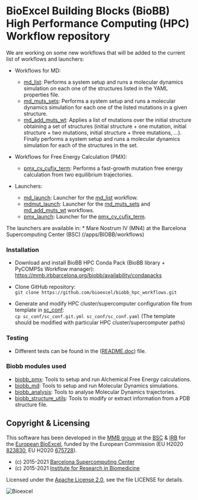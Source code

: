 # BioExcel Building Blocks (BioBB) High Performance Computing (HPC) Workflow repository


We are working on some new workflows that will be added to the current list of workflows and launchers:

* Workflows for MD:
    * [md_list](workflows/MD/md_list.py): Performs a system setup and runs a molecular dynamics simulation on each one of the structures listed in the YAML properties file.
    * [md_muts_sets](workflows/MD/md_muts_sets.py): Performs a system setup and runs a molecular dynamics simulation for each one of the listed mutations in a given structure.
    * [md_add_muts_wt](workflows/MD/md_add_muts_wt.py): Applies a list of mutations over the initial structure obtaining a set of structures (initial structure + one mutation, initial structure + two mutations, initial structure + three mutations, ...). Finally performs a system setup and runs a molecular dynamics simulation for each of the structures in the set.

* Workflows for Free Energy Calculation (PMX):
    * [pmx_cv_cufix_term](workflows/PMX/pmx_cv_cufix_term.py): Performs a fast-growth mutation free energy calculation from two equilibrium trajectories.

* Launchers:
    * [md_launch](MN4/md_launch.py): Launcher for the [md_list](workflows/MD/md_list.py) workflow.
    * [mdmut_launch](MN4/mdmut_launch.py): Launcher for the [md_muts_sets](workflows/MD/md_muts_sets.py) and [md_add_muts_wt](workflows/MD/md_add_muts_wt.py) workflows.
    * [pmx_launch](MN4/pmx_launch.py): Launcher for the [pmx_cv_cufix_term](workflows/PMX/pmx_cv_cufix_term.py).

The launchers are available in:
    * Mare Nostrum IV (MN4) at the Barcelona Supercomputing Center (BSC) (/apps/BIOBB/workflows)

### Installation

* Download and install BioBB HPC Conda Pack (BioBB library + PyCOMPSs Workflow manager):<br>
https://mmb.irbbarcelona.org/biobb/availability/condapacks

* Clone GitHub repository:<br>
```git clone https://github.com/bioexcel/biobb_hpc_workflows.git```

* Generate and modify HPC cluster/supercomputer configuration file from template in [sc_conf](https://github.com/bioexcel/biobb_hpc_workflows/sc_conf/sc_conf.git.yml):<br>
```cp sc_conf/sc_conf.git.yml sc_conf/sc_conf.yaml``` (The template should be modified with particular HPC cluster/supercomputer paths)

### Testing

* Different tests can be found in the ([README.doc](https://github.com/bioexcel/biobb_hpc_workflows/README.doc)) file.

### Biobb modules used

* [biobb_pmx](https://github.com/bioexcel/biobb_pmx): Tools to setup and run Alchemical Free Energy calculations.
* [biobb_md](https://github.com/bioexcel/biobb_md): Tools to setup and run Molecular Dynamics simulations.
* [biobb_analysis](https://github.com/bioexcel/biobb_analysis): Tools to analyse Molecular Dynamics trajectories.
* [biobb_structure_utils](https://github.com/bioexcel/biobb_structure_utils): Tools to  modify or extract information from a PDB structure file.

## Copyright & Licensing
This software has been developed in the [MMB group](http://mmb.irbbarcelona.org) at the [BSC](http://www.bsc.es/) & [IRB](https://www.irbbarcelona.org/) for the [European BioExcel](http://bioexcel.eu/), funded by the European Commission (EU H2020 [823830](http://cordis.europa.eu/projects/823830), EU H2020 [675728](http://cordis.europa.eu/projects/675728)).

* (c) 2015-2021 [Barcelona Supercomputing Center](https://www.bsc.es/)
* (c) 2015-2021 [Institute for Research in Biomedicine](https://www.irbbarcelona.org/)

Licensed under the
[Apache License 2.0](https://www.apache.org/licenses/LICENSE-2.0), see the file LICENSE for details.

![](https://bioexcel.eu/wp-content/uploads/2019/04/Bioexcell_logo_1080px_transp.png "Bioexcel")
